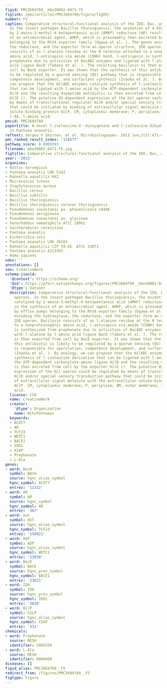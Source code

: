 ```yaml
---
figid: PMC3684760__mbo30002-0471-f5
figlink: /pmc/articles/PMC3684760/figure/fig05/
number: F5
caption: Comparative structural–functional analysis of the IDO, Bac, and Hil operons.
  In the insect pathogen Bacillus thuringiensis, the oxidation of 4-HIL catalyzed
  by 2-amino-3-methyl-4-ketopentanoic acid (AMKP) reductase (AR) results in the synthesis
  of an antimicrobial agent, AMKP, which is presumably then excreted by efflux pumps
  belonging to the RhtA exporter family (Ogawa et al. ). The genes encoding the hydroxylase,
  the reductase, and the exporter form an operon structure, IDO operon. Bacilysin
  consists of an l-alanine residue at the N terminus attached to a nonproteinogenic
  amino acid, l-anticapsin via amide (CONH) bond. l-anticapsin is synthesized from
  prephenate due to activities of BacABC enzymes and ligated with l-alanine by l-amino
  acid ligase BacD (Tabata et al. ). The resulting bacilysin is then exported from
  cell by BacE exporter. It was shown that the synthesis of this antibiotic is likely
  to be regulated by a quorum sensing (QS) pathway that is responsible for sporulation,
  competence development, and surfactant synthesis (Inaoka et al. ). By analogy, we
  can propose that the HilABC enzymes catalyze synthesis of l-isoleucine derivative
  that can be ligated with l-amino acid by the ATP-dependent carboxylate-amine ligase
  HilD and the resulting dipeptide antibiotic is then excreted from cell by the exporter
  HilE (). The putative QS-dependent expression of the Hil operon could be regulated
  by means of transcriptional regulator HilR and/or special sensory transduction pathway
  that could be initiated by binding of extracellular signal molecule with the extracellular
  solute-binding protein HilP. CM, cytoplasmic membrane; P, periplasm; OM, outer membrane;
  l-AA, l-amino acid.
pmcid: PMC3684760
papertitle: A novel l-isoleucine-4′-dioxygenase and l-isoleucine dihydroxylation cascade
  in Pantoea ananatis.
reftext: Sergey V Smirnov, et al. Microbiologyopen. 2013 Jun;2(3):471-481.
pmc_ranked_result_index: '118577'
pathway_score: 0.8969393
filename: mbo30002-0471-f5.jpg
figtitle: Comparative structural–functional analysis of the IDO, Bac, and Hil operons
year: '2013'
organisms:
- Rattus norvegicus
- Pantoea ananatis LMG 5342
- Rahnella aquatilis HX2
- Micrococcus luteus
- Staphylococcus aureus
- Bacillus cereus
- Bacillus subtilis
- Bacillus thuringiensis
- Bacillus thuringiensis serovar thuringiensis
- Pseudomonas savastanoi pv. phaseolicola 1448A
- Pseudomonas aeruginosa
- Pseudomonas savastanoi pv. glycinea
- Xenorhabdus nematophila ATCC 19061
- Saccharomyces cerevisiae
- Pantoea ananatis
- Escherichia coli
- Pantoea ananatis LMG 20103
- Rahnella aquatilis CIP 78.65  ATCC 33071
- Pantoea ananatis AJ13355
- Homo sapiens
ndex: ''
annotations: []
seo: CreativeWork
schema-jsonld:
  '@context': https://schema.org/
  '@id': https://pfocr.wikipathways.org/figures/PMC3684760__mbo30002-0471-f5.html
  '@type': Dataset
  description: Comparative structural–functional analysis of the IDO, Bac, and Hil
    operons. In the insect pathogen Bacillus thuringiensis, the oxidation of 4-HIL
    catalyzed by 2-amino-3-methyl-4-ketopentanoic acid (AMKP) reductase (AR) results
    in the synthesis of an antimicrobial agent, AMKP, which is presumably then excreted
    by efflux pumps belonging to the RhtA exporter family (Ogawa et al. ). The genes
    encoding the hydroxylase, the reductase, and the exporter form an operon structure,
    IDO operon. Bacilysin consists of an l-alanine residue at the N terminus attached
    to a nonproteinogenic amino acid, l-anticapsin via amide (CONH) bond. l-anticapsin
    is synthesized from prephenate due to activities of BacABC enzymes and ligated
    with l-alanine by l-amino acid ligase BacD (Tabata et al. ). The resulting bacilysin
    is then exported from cell by BacE exporter. It was shown that the synthesis of
    this antibiotic is likely to be regulated by a quorum sensing (QS) pathway that
    is responsible for sporulation, competence development, and surfactant synthesis
    (Inaoka et al. ). By analogy, we can propose that the HilABC enzymes catalyze
    synthesis of l-isoleucine derivative that can be ligated with l-amino acid by
    the ATP-dependent carboxylate-amine ligase HilD and the resulting dipeptide antibiotic
    is then excreted from cell by the exporter HilE (). The putative QS-dependent
    expression of the Hil operon could be regulated by means of transcriptional regulator
    HilR and/or special sensory transduction pathway that could be initiated by binding
    of extracellular signal molecule with the extracellular solute-binding protein
    HilP. CM, cytoplasmic membrane; P, periplasm; OM, outer membrane; l-AA, l-amino
    acid.
  license: CC0
  name: CreativeWork
  creator:
    '@type': Organization
    name: WikiPathways
  keywords:
  - ACOT7
  - AR
  - TCF23
  - WDTC1
  - BACE1
  - IDO1
  - XIAP
  - Prephenate
  - L-Ala
genes:
- word: BacH
  symbol: BACH
  source: hgnc_alias_symbol
  hgnc_symbol: ACOT7
  entrez: '11332'
- word: AR
  symbol: AR
  source: hgnc_symbol
  hgnc_symbol: AR
  entrez: '367'
- word: out
  symbol: OUT
  source: hgnc_alias_symbol
  hgnc_symbol: TCF23
  entrez: '150921'
- word: ADP
  symbol: ADP
  source: hgnc_alias_symbol
  hgnc_symbol: WDTC1
  entrez: '23038'
- word: BacE
  symbol: BACE
  source: hgnc_prev_symbol
  hgnc_symbol: BACE1
  entrez: '23621'
- word: IDO
  symbol: IDO
  source: hgnc_prev_symbol
  hgnc_symbol: IDO1
  entrez: '3620'
- word: HilP
  symbol: hILP
  source: hgnc_alias_symbol
  hgnc_symbol: XIAP
  entrez: '331'
chemicals:
- word: Prephenate
  source: MESH
  identifier: C005550
- word: L-Ala
  source: MESH
  identifier: D000409
diseases: []
figid_alias: PMC3684760__F5
redirect_from: /figures/PMC3684760__F5
figtype: Figure
---
```

